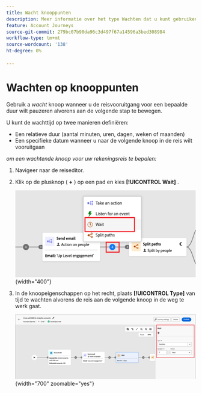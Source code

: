 ```yaml
---
title: Wacht knooppunten
description: Meer informatie over het type Wachten dat u kunt gebruiken voor het ordenen van uw accountreizen in Journey Optimizer B2B edition.
feature: Account Journeys
source-git-commit: 279bc07b90da96c3d497f67a14596a3bed308984
workflow-type: tm+mt
source-wordcount: '138'
ht-degree: 0%

---
```


# Wachten op knooppunten

Gebruik a _wacht_ knoop wanneer u de reisvooruitgang voor een bepaalde duur wilt pauzeren alvorens aan de volgende stap te bewegen.

U kunt de wachttijd op twee manieren definiëren:

* Een relatieve duur (aantal minuten, uren, dagen, weken of maanden)
* Een specifieke datum wanneer u naar de volgende knoop in de reis wilt vooruitgaan

_om een wachtende knoop voor uw rekeningsreis te bepalen:_

1. Navigeer naar de reiseditor.

1. Klik op de plusknop ( **+** ) op een pad en kies **[!UICONTROL Wait]** .

   ![ voeg reisknoop toe - wacht ](./assets/add-node-wait.png){width="400"}

1. In de knoopeigenschappen op het recht, plaats **[!UICONTROL Type]** van tijd te wachten alvorens de reis aan de volgende knoop in de weg te werk gaat.

   ![ knoop van de Reis - wacht ](./assets/node-wait.png){width="700" zoomable="yes"}
